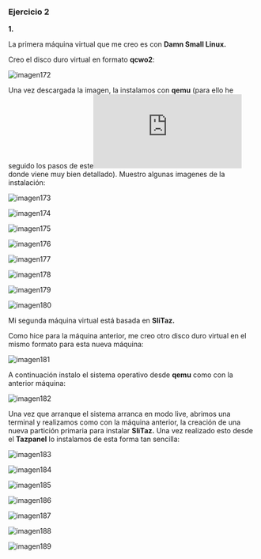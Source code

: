 ### Ejercicio 2


**1.**

La primera máquina virtual que me creo es con **Damn Small Linux.**

Creo el disco duro virtual en formato **qcwo2**:

![imagen172](https://github.com/jmanday/Imagenes/blob/master/imagen172.png?raw=true) 


Una vez descargada la imagen, la instalamos con **qemu** (para ello he seguido los pasos de este![tutorial](http://hayardillasenlared.blogspot.com.es/2011/06/instalar-damn-small-linux-en-el-disco.html) donde viene muy bien detallado). Muestro algunas imagenes de la instalación:

![imagen173](https://github.com/jmanday/Imagenes/blob/master/imagen173.png?raw=true) 
	
![imagen174](https://github.com/jmanday/Imagenes/blob/master/imagen174.png?raw=true) 

![imagen175](https://github.com/jmanday/Imagenes/blob/master/imagen175.png?raw=true) 

![imagen176](https://github.com/jmanday/Imagenes/blob/master/imagen176.png?raw=true) 

![imagen177](https://github.com/jmanday/Imagenes/blob/master/imagen177.png?raw=true) 

![imagen178](https://github.com/jmanday/Imagenes/blob/master/imagen178.png?raw=true) 

![imagen179](https://github.com/jmanday/Imagenes/blob/master/imagen179.png?raw=true) 

![imagen180](https://github.com/jmanday/Imagenes/blob/master/imagen180.png?raw=true) 


Mi segunda máquina virtual está basada en **SliTaz.**

Como hice para la máquina anterior, me creo otro disco duro virtual en el mismo formato para esta nueva máquina:

![imagen181](https://github.com/jmanday/Imagenes/blob/master/imagen181.png?raw=true)


A continuación instalo el sistema operativo desde **qemu** como con la anterior máquina:

![imagen182](https://github.com/jmanday/Imagenes/blob/master/imagen182.png?raw=true) 


Una vez que arranque el sistema arranca en modo live, abrimos una terminal y realizamos como con la máquina anterior, la creación de una nueva partición primaria para instalar **SliTaz.** Una vez realizado esto desde el **Tazpanel** lo instalamos de esta forma tan sencilla:

![imagen183](https://github.com/jmanday/Imagenes/blob/master/imagen183.png?raw=true)

![imagen184](https://github.com/jmanday/Imagenes/blob/master/imagen184.png?raw=true)

![imagen185](https://github.com/jmanday/Imagenes/blob/master/imagen185.png?raw=true)

![imagen186](https://github.com/jmanday/Imagenes/blob/master/imagen186.png?raw=true)

![imagen187](https://github.com/jmanday/Imagenes/blob/master/imagen187.png?raw=true)

![imagen188](https://github.com/jmanday/Imagenes/blob/master/imagen188.png?raw=true)

![imagen189](https://github.com/jmanday/Imagenes/blob/master/imagen189.png?raw=true)	
